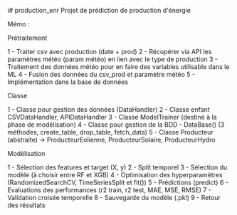 i# production_enr
Projet de prédiction de production d'énergie

Mémo : 


Prétraitement

1 - Traiter csv avec production (date + prod)
2 - Récupérer via API les paramètres météo (param météo) en lien avec le type de production
3 - Traitement des données météo pour en faire des variables utilisable dans le ML
4 - Fusion des données du csv_prod et paramètre météo
5 - Implémentation dans la base de données

Classe

1 - Classe pour gestion des données (DataHandler)
2 - Classe enfant CSVDataHandler, APIDataHandler
3 - Classe ModelTrainer (destiné à la phase de modélisation)
4 - Classe pour gestion de la BDD - DataBase() (3 méthodes, create_table, drop_table, fetch_data)
5 - Classe Producteur (abstraite) -> ProducteurEolienne, ProducteurSolaire, ProducteurHydro

Modélisation

1 - Sélection des features et target (X, y)
2 - Split temporel 
3 - Sélection du modèle (à choisir entre RF et XGB)
4 - Optimisation des hyperparamètres (RandomizedSearchCV, TimeSeriesSplit et fit())
5 - Prédictions (predict)
6 - Evaluations des performances (r2 train, r2 test, MAE, MSE, RMSE)
7 - Validation croisée temporelle
8 - Sauvegarde du modèle (.pkl)
9 - Retour des résultats 
